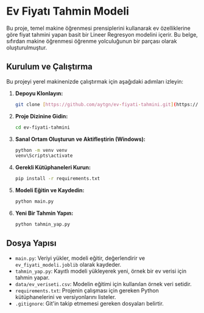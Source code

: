 # Ev Fiyatı Tahmin Modeli

Bu proje, temel makine öğrenmesi prensiplerini kullanarak ev özelliklerine göre fiyat tahmini yapan basit bir Lineer Regresyon modelini içerir. Bu belge, sıfırdan makine öğrenmesi öğrenme yolculuğunun bir parçası olarak oluşturulmuştur.

## Kurulum ve Çalıştırma

Bu projeyi yerel makinenizde çalıştırmak için aşağıdaki adımları izleyin:

1.  **Depoyu Klonlayın:**
    ```bash
    git clone [https://github.com/aytgn/ev-fiyati-tahmini.git](https://github.com/aytgn/ev-fiyati-tahmini.git)
    ```
2.  **Proje Dizinine Gidin:**
    ```bash
    cd ev-fiyati-tahmini
    ```
3.  **Sanal Ortam Oluşturun ve Aktifleştirin (Windows):**
    ```bash
    python -m venv venv
    venv\Scripts\activate
    ```
4.  **Gerekli Kütüphaneleri Kurun:**
    ```bash
    pip install -r requirements.txt
    ```
5.  **Modeli Eğitin ve Kaydedin:**
    ```bash
    python main.py
    ```
6.  **Yeni Bir Tahmin Yapın:**
    ```bash
    python tahmin_yap.py
    ```

## Dosya Yapısı

-   `main.py`: Veriyi yükler, modeli eğitir, değerlendirir ve `ev_fiyati_modeli.joblib` olarak kaydeder.
-   `tahmin_yap.py`: Kayıtlı modeli yükleyerek yeni, örnek bir ev verisi için tahmin yapar.
-   `data/ev_veriseti.csv`: Modelin eğitimi için kullanılan örnek veri setidir.
-   `requirements.txt`: Projenin çalışması için gereken Python kütüphanelerini ve versiyonlarını listeler.
-   `.gitignore`: Git'in takip etmemesi gereken dosyaları belirtir.